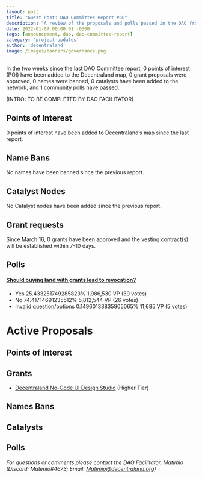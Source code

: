 ```yaml
---
layout: post
title: "Guest Post: DAO Committee Report #68"
description: "A review of the proposals and polls passed in the DAO from March 16 through March 31".
date: 2022-01-07 00:00:01 -0300
tags: [announcement, dao, dao-committee-report]
category: 'project-updates'
author: 'decentraland'
image: /images/banners/governance.png
---
```


In the two weeks since the last DAO Committee report, 0 points of interest (POI) have been added to the Decentraland map, 0 grant proposals were approved, 0 names were banned, 0 catalysts have been added to the network, and 1 community polls have passed.

(INTRO: TO BE COMPLETED BY DAO FACILITATOR)

## Points of Interest
0 points of interest have been added to Decentraland’s map since the last report.


## Name Bans

No names have been banned since the previous report.

## Catalyst Nodes
No Catalyst nodes have been added since the previous report.


## Grant requests
Since March 16, 0 grants have been approved and the vesting contract(s) will be established within 7-10 days.


## Polls

#### [Should buying land with grants lead to revocation?](https://governance.decentraland.org/proposal/?id=3df3c381-beff-40f7-937d-229253401cc4)

* Yes 25.433251749285823% 1,986,530 VP (39 votes)
* No  74.41714691235512% 5,812,544 VP (26 votes)
* Invalid question/options 0.14960133835905065% 11,685 VP (5 votes)



# Active Proposals

## Points of Interest


## Grants

* [Decentraland No-Code UI Design Studio](https://governance.decentraland.org/proposal/?id=578d3d3e-9fd2-48cb-bea3-ddc6fb5ab1dd) (Higher Tier)

## Names Bans


## Catalysts


## Polls


*For questions or comments please contact the DAO Facilitator, Matimio (Discord: Matimio#4673; Email: [Matimio@decentraland.org](mailto:Matimio@decentraland.org))*